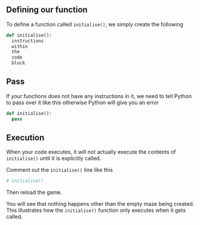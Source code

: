 ## Defining our function
To define a function called `initialise()`, we simply create the following

```python
def initialise():
  instructions
  within 
  the
  code 
  block
```

## Pass

If your functions does not have any instructions in it, we need to tell Python to pass over it like this otherwise Python will give you an error

```python
def initialise():
  pass
```

## Execution
When your code executes, it will not actually execute the contents of `initialise()` until it is explicitly called.

Comment out the `initialise()` line like this

```python
# initialise()
```

Then reload the game.

You will see that nothing happens other than the empty maze being created. This illustrates how the `initialise()` function only executes when it gets called.
